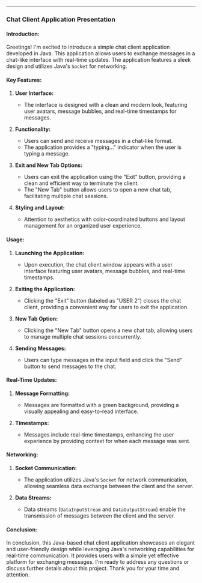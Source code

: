 

---

### Chat Client Application Presentation

#### Introduction:
Greetings! I'm excited to introduce a simple chat client application developed in Java. This application allows users to exchange messages in a chat-like interface with real-time updates. The application features a sleek design and utilizes Java's `Socket` for networking.

#### Key Features:

1. **User Interface:**
   - The interface is designed with a clean and modern look, featuring user avatars, message bubbles, and real-time timestamps for messages.

2. **Functionality:**
   - Users can send and receive messages in a chat-like format.
   - The application provides a "typing..." indicator when the user is typing a message.

3. **Exit and New Tab Options:**
   - Users can exit the application using the "Exit" button, providing a clean and efficient way to terminate the client.
   - The "New Tab" button allows users to open a new chat tab, facilitating multiple chat sessions.

4. **Styling and Layout:**
   - Attention to aesthetics with color-coordinated buttons and layout management for an organized user experience.

#### Usage:

1. **Launching the Application:**
   - Upon execution, the chat client window appears with a user interface featuring user avatars, message bubbles, and real-time timestamps.

2. **Exiting the Application:**
   - Clicking the "Exit" button (labeled as "USER 2") closes the chat client, providing a convenient way for users to exit the application.

3. **New Tab Option:**
   - Clicking the "New Tab" button opens a new chat tab, allowing users to manage multiple chat sessions concurrently.

4. **Sending Messages:**
   - Users can type messages in the input field and click the "Send" button to send messages to the chat.

#### Real-Time Updates:

1. **Message Formatting:**
   - Messages are formatted with a green background, providing a visually appealing and easy-to-read interface.

2. **Timestamps:**
   - Messages include real-time timestamps, enhancing the user experience by providing context for when each message was sent.

#### Networking:

1. **Socket Communication:**
   - The application utilizes Java's `Socket` for network communication, allowing seamless data exchange between the client and the server.

2. **Data Streams:**
   - Data streams (`DataInputStream` and `DataOutputStream`) enable the transmission of messages between the client and the server.

#### Conclusion:

In conclusion, this Java-based chat client application showcases an elegant and user-friendly design while leveraging Java's networking capabilities for real-time communication. It provides users with a simple yet effective platform for exchanging messages. I'm ready to address any questions or discuss further details about this project. Thank you for your time and attention.
